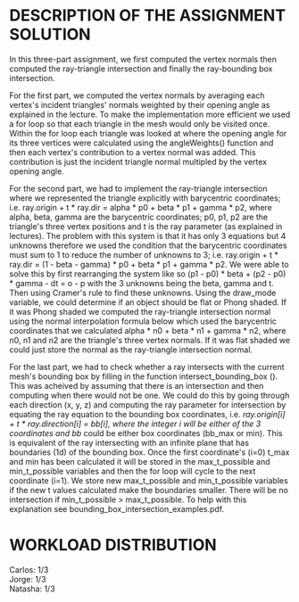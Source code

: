 DESCRIPTION OF THE ASSIGNMENT SOLUTION
==========
In this three-part assignment, we first computed the vertex normals then computed the ray-triangle intersection and finally the ray-bounding box intersection. 

For the first part, we computed the vertex normals by averaging each vertex's incident triangles' normals weighted by their opening angle as explained in the lecture. 
To make the implementation more efficient we used a for loop so that each triangle in the mesh would only be visited once. Within the for loop each triangle was looked at where the opening angle for its three vertices were calculated using the angleWeights() function
and then each vertex's contribution to a vertex normal was added. This contribution is just the incident triangle normal multipled by the vertex opening angle. 

For the second part, we had to implement the ray-triangle intersection where we represented the triangle explicitly with barycentric coordinates; i.e. 
ray.origin + t * ray.dir = alpha * p0 + beta * p1 + gamma * p2,
where alpha, beta, gamma are the barycentric coordinates; p0, p1, p2 are the triangle's three vertex positions and t is the ray parameter (as explained in lectures). The problem with this system is that it has only 3 equations but 4 unknowns therefore we used the condition that the barycentric
coordinates must sum to 1 to reduce the number of unknowns to 3; i.e.
ray.origin + t * ray.dir = (1 - beta - gamma) * p0 + beta * p1 + gamma * p2. 
We were able to solve this by first rearranging the system like so
(p1 - p0) * beta + (p2 - p0) * gamma - dt = o - p
with the 3 unknowns being the beta, gamma and t. Then using Cramer's rule to find these unknowns. 
Using the draw_mode variable, we could determine if an object should be flat or Phong shaded. If it was Phong shaded we computed the ray-triangle intersection normal using the normal interpolation formula below which used the barycentric coordinates that we calculated
alpha * n0 + beta * n1 + gamma * n2,
where n0, n1 and n2 are the triangle's three vertex normals. If it was flat shaded we could just store the normal as the ray-triangle intersection normal. 

For the last part, we had to check whether a ray intersects with the current mesh's bounding box by filling in the function intersect_bounding_box (). This was acheived by assuming that there is an intersection and then computing when there would not be one. We could do this by going through 
each direction (x, y, z) and computing the ray parameter for intersection by equating the ray equation to the bounding box coordinates, i.e.
_ray.origin[i] + t * _ray.direction[i] = bb_[i],
where the integer i will be either of the 3 coordinates and bb_ could be either box coordinates (bb_max or min). This is equivalent of the ray intersecting with an infinite plane that has boundaries (1d) of the bounding box. 
Once the first coordinate's (i=0) t_max and min has been calculated it will be stored in the max_t_possible and min_t_possible variables and then the for loop will cycle to the next coordinate (i=1). We store new max_t_possible and min_t_possible variables if the new t values calculated make the boundaries smaller.
There will be no intersection if min_t_possible > max_t_possible. To help with this explanation see bounding_box_intersection_examples.pdf. 


WORKLOAD DISTRIBUTION
==========
Carlos: 1/3  
Jorge: 1/3  
Natasha: 1/3  
